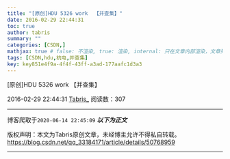 ```yaml
---
title: "[原创]HDU 5326 work  【并查集】"
date: 2016-02-29 22:44:31
toc: true
author: tabris
summary: ""
categories: [CSDN,]
mathjax: true # false: 不渲染, true: 渲染, internal: 只在文章内部渲染，文章列表中不渲染
tags: [CSDN,hdu,杭电,并查集]
key: key851e4f9a-4f4f-43ff-a3ad-177aafc1d3a3
---
```


[原创]HDU 5326 work  【并查集】

2016-02-29 22:44:31  [Tabris_](https://me.csdn.net/qq_33184171) 阅读数：307

---

博客爬取于`2020-06-14 22:45:09`
***以下为正文***

版权声明：本文为Tabris原创文章，未经博主允许不得私自转载。
https://blog.csdn.net/qq_33184171/article/details/50768959

<!-- more -->

---

